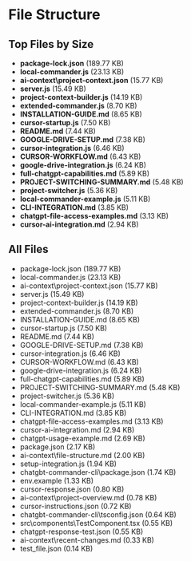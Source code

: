 # File Structure

## Top Files by Size
- **package-lock.json** (189.77 KB)
- **local-commander.js** (23.13 KB)
- **ai-context\project-context.json** (15.77 KB)
- **server.js** (15.49 KB)
- **project-context-builder.js** (14.19 KB)
- **extended-commander.js** (8.70 KB)
- **INSTALLATION-GUIDE.md** (8.65 KB)
- **cursor-startup.js** (7.50 KB)
- **README.md** (7.44 KB)
- **GOOGLE-DRIVE-SETUP.md** (7.38 KB)
- **cursor-integration.js** (6.46 KB)
- **CURSOR-WORKFLOW.md** (6.43 KB)
- **google-drive-integration.js** (6.24 KB)
- **full-chatgpt-capabilities.md** (5.89 KB)
- **PROJECT-SWITCHING-SUMMARY.md** (5.48 KB)
- **project-switcher.js** (5.36 KB)
- **local-commander-example.js** (5.11 KB)
- **CLI-INTEGRATION.md** (3.85 KB)
- **chatgpt-file-access-examples.md** (3.13 KB)
- **cursor-ai-integration.md** (2.94 KB)

## All Files
- package-lock.json (189.77 KB)
- local-commander.js (23.13 KB)
- ai-context\project-context.json (15.77 KB)
- server.js (15.49 KB)
- project-context-builder.js (14.19 KB)
- extended-commander.js (8.70 KB)
- INSTALLATION-GUIDE.md (8.65 KB)
- cursor-startup.js (7.50 KB)
- README.md (7.44 KB)
- GOOGLE-DRIVE-SETUP.md (7.38 KB)
- cursor-integration.js (6.46 KB)
- CURSOR-WORKFLOW.md (6.43 KB)
- google-drive-integration.js (6.24 KB)
- full-chatgpt-capabilities.md (5.89 KB)
- PROJECT-SWITCHING-SUMMARY.md (5.48 KB)
- project-switcher.js (5.36 KB)
- local-commander-example.js (5.11 KB)
- CLI-INTEGRATION.md (3.85 KB)
- chatgpt-file-access-examples.md (3.13 KB)
- cursor-ai-integration.md (2.94 KB)
- chatgpt-usage-example.md (2.69 KB)
- package.json (2.17 KB)
- ai-context\file-structure.md (2.00 KB)
- setup-integration.js (1.94 KB)
- chatgbt-commander-cli\package.json (1.74 KB)
- env.example (1.33 KB)
- cursor-response.json (0.80 KB)
- ai-context\project-overview.md (0.78 KB)
- cursor-instructions.json (0.72 KB)
- chatgbt-commander-cli\tsconfig.json (0.64 KB)
- src\components\TestComponent.tsx (0.55 KB)
- chatgpt-response-test.json (0.55 KB)
- ai-context\recent-changes.md (0.33 KB)
- test_file.json (0.14 KB)
